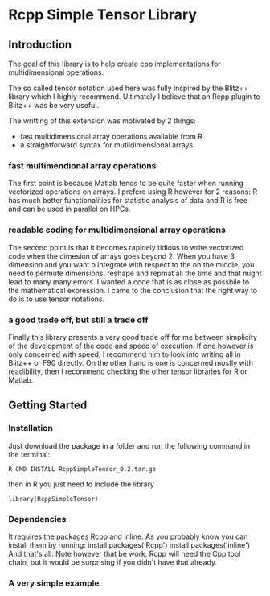 Rcpp Simple Tensor Library
==========================

Introduction
------------

The goal of this library is to help create
cpp implementations for multidimensional 
operations. 

The so called tensor notation used here
was fully inspired by the Blitz++ library which I 
highly recommend. Ultimately I believe that an Rcpp
plugin to Blitz++ was be very useful.

The writting of this extension was motivated by 2 things:

 - fast multidimensional array operations available from R
 - a straightforward syntax for mutildimensional arrays

### fast multimendional array operations

The first point is because Matlab tends to be quite faster
when running vectorized operations on arrays. I prefere using R 
however for 2 reasons: R has much better functionalities for
statistic analysis of data and R is free and can be used 
in parallel on HPCs.

### readable coding for multidimensional array operations 

The second point is that it becomes rapidely tidious to 
write vectorized code when the dimesion of arrays goes beyond 2.
When you have 3 dimension and you want o integrate with respect
to the on the middle, you need to permute dimensions, reshape and 
repmat all the time and that might lead to many many errors. I wanted
a code that is as close as possbile to the mathematical expression. 
I came to the conclusion that the right way to do is to use tensor notations.

### a good trade off, but still a trade off

Finally this library presents a very good trade off for me
between simplicity of the development of the code and speed 
of execution. If one however is only concerned with speed, 
I recommend him to look into writing all in Blitz++ or F90 directly.
On the other hand is one is concerned mostly with readibility, then I 
recommend checking the other tensor libraries for R or Matlab.

Getting Started
---------------

### Installation

Just download the package in a folder and run the following command in the terminal:

    R CMD INSTALL RcppSimpleTensor_0.2.tar.gz

then in R you just need to include the library

    library(RcppSimpleTensor)


### Dependencies

It requires the packages Rcpp and inline. As you probably know you can install them by running:
    install.packages('Rcpp')
    install.packages('inline')
And that's all. Note however that be work, Rcpp will need the Cpp tool chain, but it would be
surprising if you didn't have that already. 

### A very simple example




